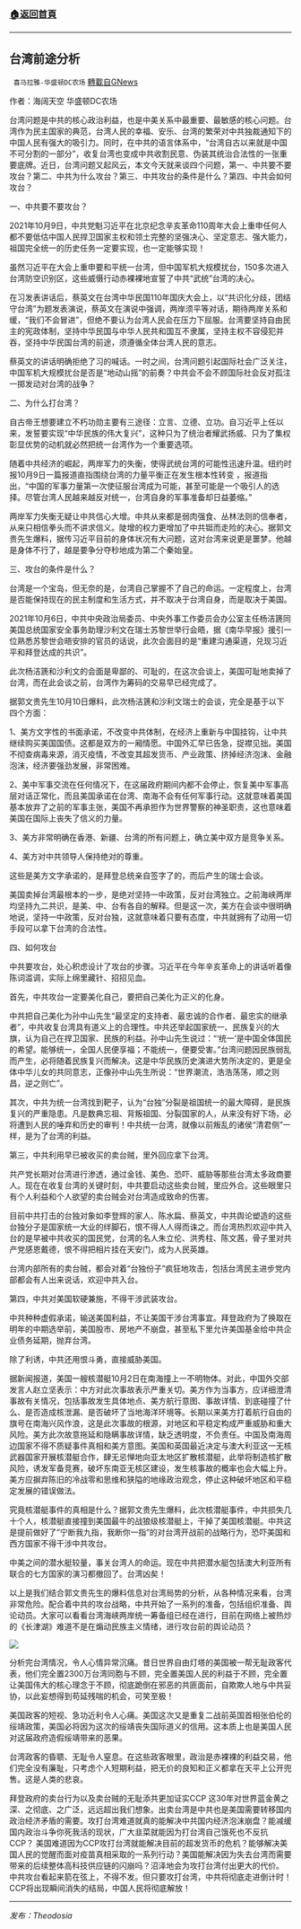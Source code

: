 ###  [:house:返回首頁](https://github.com/ourhimalayas/txt)
---


## 台湾前途分析
` 喜马拉雅-华盛顿DC农场` [轉載自GNews](https://gnews.org/zh-hans/1604189/)

作者：海阔天空 华盛顿DC农场

台湾问题是中共的核心政治利益，也是中美关系中最重要、最敏感的核心问题。台湾作为民主国家的典范，台湾人民的幸福、安乐、台湾的繁荣对中共独裁通知下的中国人民有强大的吸引力。同时，在中共的语言体系中，“台湾自古以来就是中国不可分割的一部分”，收复台湾也变成中共收割民意、伪装其统治合法性的一张重要底牌。近日，台湾问题又起风云，本文今天就来谈四个问题，第一、中共要不要攻台？第二、中共为什么攻台？第三、中共攻台的条件是什么？第四、中共会如何攻台？

一、中共要不要攻台？

2021年10月9日，中共党魁习近平在北京纪念辛亥革命110周年大会上重申任何人都不要低估中国人民捍卫国家主权和领土完整的坚强决心、坚定意志、强大能力，祖国完全统一的历史任务一定要实现，也一定能够实现！

虽然习近平在大会上重申要和平统一台湾，但中国军机大规模扰台，150多次进入台湾防空识别区，这些威慑行动赤裸裸地宣誓了中共“武统”台湾的决心。

在习发表讲话后，蔡英文在台湾中华民国110年国庆大会上，以“共识化分歧，团结守台湾”为题发表演说，蔡英文在演说中强调，两岸须平等对话，期待两岸关系和缓，“我们不会冒进”，但绝不要认为台湾人民会在压力下屈服。台湾要坚持自由民主的宪政体制，坚持中华民国与中华人民共和国互不隶属，坚持主权不容侵犯并吞，坚持中华民国台湾的前途，须遵循全体台湾人民的意志。

蔡英文的讲话明确拒绝了习的喊话。一时之间，台湾问题引起国际社会广泛关注，中国军机大规模扰台是否是“地动山摇”的前奏？中共会不会不顾国际社会反对孤注一掷发动对台湾的战争？

二、为什么打台湾？

自古帝王想要建立不朽功勋主要有三途径：立言、立德、立功。自习近平上任以来，发誓要实现“中华民族的伟大复兴”，这种只为了统治者耀武扬威、只为了集权彰显优势的动机就必然把统一台湾作为一个重要选项。

随着中共经济的崛起，两岸军力的失衡，使得武统台湾的可能性迅速升温。纽约时报10月9日一篇报道直指围绕台湾的力量平衡正在发生根本性转变 ，报道指出，“中国的军事力量第一次使征服台湾成为可能，甚至可能是一个吸引人的选择。尽管台湾人民越来越反对统一，台湾自身的军事准备却日益萎缩。”

两岸军力失衡无疑让中共信心大增。中共从来都是弱肉强食、丛林法则的信奉者，从来只相信拳头而不讲求信义。陡增的权力更增加了中共铤而走险的决心。据郭文贵先生爆料，据传习近平目前的身体状况有大问题，这对台湾来说更是噩梦。他越是身体不行了，越是要争分夺秒地成为第二个秦始皇。

三、攻台的条件是什么？

台湾是一个宝岛，但无奈的是，台湾自己掌握不了自己的命运。一定程度上，台湾是否能保持现在的民主制度和生活方式，并不取决于台湾自身，而是取决于美国。

2021年10月6日，中共中央政治局委员、中央外事工作委员会办公室主任杨洁篪同美国总统国家安全事务助理沙利文在瑞士苏黎世举行会晤，据《南华早报》援引一位熟悉苏黎世会晤安排的官员的话说，此次会面目的是“重建沟通渠道，兑现习近平和拜登达成的共识”。

此次杨洁篪和沙利文的会面是卑鄙的、可耻的，在这次会谈上，美国可耻地卖掉了台湾，而在此会谈之前，台湾作为筹码的交易早已经完成了。

据郭文贵先生10月10日爆料，此次杨洁篪和沙利文瑞士的会谈，完全是基于以下四个方面：

1、美方文字性的书面承诺，不改变中共体制，在经济上重新与中国挂钩，让中共继续购买美国国债。这都是双方的一厢情愿。中国外汇早已告急，捉襟见拙。美国不彻查病毒来源，消灭疫情，不改变其超发货币、产业政策、挤掉经济泡沫、金融泡沫，经济要强劲发展，非常困难。

2、美中军事交流在任何情况下，在这届政府期间内都不会停止，恢复美中军事高层对话正常化，而且美国承诺在台湾、南海不会有任何军事行动。这就意味着美国基本放弃了之前的军事主张，美国不再承担作为世界警察的神圣职责，这也意味着美国在国际上丧失了信义的力量。

3、美方非常明确在香港、新疆、台湾的所有问题上，确立美中双方是竞争关系。

4、美方对中共领导人保持绝对的尊重。

这些是美方文字承诺的，是拜登总统亲自签字了的，而后产生的瑞士会谈。

美国卖掉台湾最根本的一步，是绝对坚持一中政策，反对台湾独立。之前海峡两岸均坚持九二共识，是美、中、台有各自的解释。但是这一次，美方在会谈中很明确地说，坚持一中政策，反对台独，这就意味着只要有态度，中共就拥有了动用一切手段可以拿下台湾的合法性。

四、如何攻台

中共要攻台，处心积虑设计了攻台的步骤。习近平在今年辛亥革命上的讲话听着像陈词滥调，实际上绵里藏针、招招见血。

首先，中共攻台一定要美化自己，要把自己美化为正义的化身。

中共把自己美化为孙中山先生“最坚定的支持者、最忠诚的合作者、最忠实的继承者”，中共收复台湾具有道义上的合理性。中共还举起国家统一、民族复兴的大旗，认为自己在捍卫国家、民族的利益。孙中山先生说过：“‘统一’是中国全体国民的希望。能够统一，全国人民便享福；不能统一，便要受害。”台湾问题因民族弱乱而产生，必将随着民族复兴而解决。这是中华民族历史演进大势所决定的，更是全体中华儿女的共同意志，正像孙中山先生所说：“世界潮流，浩浩荡荡，顺之则昌，逆之则亡”。

其次，中共为统一台湾找到靶子，认为“台独”分裂是祖国统一的最大障碍，是民族复兴的严重隐患。凡是数典忘祖、背叛祖国、分裂国家的人，从来没有好下场，必将遭到人民的唾弃和历史的审判！中共统一台湾，就像以前叛乱的诸侯“清君侧”一样，是为了台湾的利益。

第三，中共利用早已被收买的卖台贼，里外回应拿下台湾。

共产党长期对台湾进行渗透，通过金钱、美色、恐吓、威胁等那些台湾太多政商要人。现在在收复台湾的关键时刻，中共要启动这些卖台贼，里应外合。这些眼里只有个人利益和个人欲望的卖台贼会对台湾造成致命的伤害。

目前中共打击的台独对象如李登辉的家人、陈水扁、蔡英文，中共舆论塑造的这些台独分子是国家统一大业的绊脚石，恨不得人人得而诛之。而台湾热烈欢迎中共入台的是早被中共收买的国民党，台湾的名人朱立伦、洪秀柱、陈文茜，骨子里对共产党感恩戴德，恨不得把相片挂在天安门，成为人民英雄。

台湾内部所有的卖台贼，都会对着“台独份子”疯狂地攻击，包括台湾民主进步党内部都会有人出来说话，欢迎中共入台。

第四，中共对美国软硬兼施，不得干涉武装攻台。

中共种种虚假承诺，输送美国利益，不让美国干涉台湾事宜。拜登政府为了换取在明年的中期选举前，美国股市、房地产不崩盘，甚至私下里允许美国基金给中共企业债务延期，抛弃台湾。

除了利诱，中共还用恨斗勇，直接威胁美国。

据新闻报道，美国一艘核潜艇10月2日在南海撞上一不明物体。对此，中国外交部发言人赵立坚表示：中方对此次事故表示严重关切。美方作为当事方，应详细澄清事故有关情况，包括事故发生具体地点、美方航行意图、事故详情、到底碰撞了什么、是否造成核泄漏、是否破坏了当地海洋环境等。长期以来美方打着航行自由的旗号在南海兴风作浪，这是此次事故的根源，对地区和平稳定构成严重威胁和重大风险。美方此次故意拖延和隐瞒事故详情，缺乏透明度，不负责任。中国及南海周边国家不得不质疑事件真相和美方意图。美国和英国最近决定与澳大利亚这一无核武器国家开展核潜艇合作，肆无忌惮地向亚太地区扩散核潜艇，此举将制造核扩散风险，诱发军备竞赛，破坏东南亚无核区建设，发生核事故的概率也会大幅上升。美方应摒弃陈旧的冷战零和思维和狭隘的地缘政治观念，停止这种破坏地区和平稳定发展的错误做法。

究竟核潜艇事件的真相是什么？据郭文贵先生爆料，此次核潜艇事件，中共损失几十个人，核潜艇直接撞到美国最牛的战狼级核潜艇上，干掉了美国核潜艇。中共这是提前做好了”宁断我九指，我断你一指”的对台湾开战前的战略行为，恐吓美国和西方国家不得干涉中共攻台。

中美之间的潜水艇较量，事关台湾人的命运。现在中共把潜水艇包括澳大利亚所有联合的七方国家的演习都撤回了。台湾凶矣！

以上是我们结合郭文贵先生的爆料信息对台湾局势的分析，从各种情况来看，台湾非常危险。配合着中共的攻台战略，中共开始了一系列的准备，包括组织准备、舆论动员。大家可以看看台湾海峡两岸统一筹备组已经在进行，目前在网络上被热炒的《长津湖》难道不是在煽动民族主义情绪，进行攻台前的舆论动员？

![](https://assets.gnews.org/wp-content/uploads/2021/10/0FF9050A-27F4-4282-A4BD-7A3A03BAEB6E.jpeg)

分析完台湾情况，令人心情异常沉痛。昔日世界自由灯塔的美国被一帮无耻政客代表，他们完全置2300万台湾同胞与不顾，完全置美国人民的利益于不顾，完全置让美国伟大的核心理念于不顾，彻底跪倒在邪恶的共匪面前，自欺欺人地与中共妥协，以此妄想得到苟延残喘的机会，可笑至极！

美国政客的短视、急功近利令人心痛。美国这次又是重复二战前英国首相张伯伦的绥靖政策，美国必将因为这次的绥靖丧失国际道义的信用。这本质上也是美国人民对这届政府造假绥靖带来的恶果。

台湾政客的昏聩、无耻令人窒息。在这些政客眼里，政治是赤裸裸的利益交易，他们完全没有廉耻，只考虑个人短期利益，把无价的良知和正义都拿在天平上公开兜售。这是人类的悲哀。

拜登政府的卖台行为以及卖台贼的无耻添共更加证实CCP 这30年对世界蓝金黄之深、之彻底、之广泛，远远超出我们想象。出卖台湾是中共也是美国需要转移国内政治经济矛盾的需要。攻打台湾难道就真的能解决中共国内经济泡沫崩盘？能减缓国内政治斗争你死我活的现状，广大韭菜就能因为打台湾自己饿死也不反抗CCP？ 美国难道因为CCP攻打台湾就能解决目前的超发货币的危机？能够解决美国人民的觉醒而面对疫苗真相采取的一系列行动？美国能解决因为失去台湾而需要带来的后续整体高科技供应链的闪崩吗？沼泽地会为攻打台湾付出更大的代价。 中共攻台看起来箭在弦上，不得不发。但只要攻打台湾，中共将彻底走进倒计时！CCP将出现瞬间消失的结局，中国人民将彻底解放！

* * *

*发布：Theodosia*
